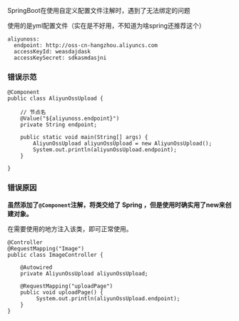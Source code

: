 SpringBoot在使用自定义配置文件注解时，遇到了无法绑定的问题

使用的是yml配置文件（实在是不好用，不知道为啥spring还推荐这个）

```
aliyunoss:
  endpoint: http://oss-cn-hangzhou.aliyuncs.com
  accessKeyId: weasdajdask
  accessKeySecret: sdkasmdasjni
```



### 错误示范

```
@Component
public class AliyunOssUpload {

	// 节点名
	@Value("${aliyunoss.endpoint}")
	private String endpoint;
    
    public static void main(String[] args) {
		AliyunOssUpload aliyunOssUpload = new AliyunOssUpload();
		System.out.println(aliyunOssUpload.endpoint);
	}
	
}
```

### 错误原因

**虽然添加了`@Component`注解，将类交给了 Spring ，但是使用时确实用了new来创建对象。**

在需要使用的地方注入该类，即可正常使用。

```
@Controller
@RequestMapping("Image")
public class ImageController {
	
	@Autowired
	private AliyunOssUpload aliyunOssUpload;

	@RequestMapping("uploadPage")
	public void uploadPage() {
 	     System.out.println(aliyunOssUpload.endpoint);
	}
}
```





